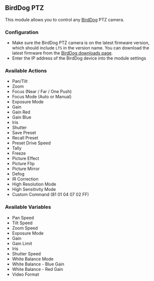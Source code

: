 ## BirdDog PTZ

This module allows you to control any [BirdDog](https://birddog.tv/ptz-range/) PTZ camera.

### Configuration

- Make sure the BirdDog PTZ camera is on the latest firmware version, which should include `LTS` in the version name. You can download the latest firmware from the [BirdDog downloads page](https://birddog.tv/downloads/).
- Enter the IP address of the BirdDog device into the module settings

### Available Actions

- Pan/Tilt
- Zoom
- Focus (Near / Far / One Push)
- Focus Mode (Auto or Manual)
- Exposure Mode
- Gain
- Gain Red
- Gain Blue
- Iris
- Shutter
- Save Preset
- Recall Preset
- Preset Drive Speed
- Tally
- Freeze
- Picture Effect
- Picture Flip
- Picture Mirror
- Defog
- IR Correction
- High Resolution Mode
- High Sensitivity Mode
- Custom Command (81 01 04 07 02 FF)

### Available Variables

- Pan Speed
- Tilt Speed
- Zoom Speed
- Exposure Mode
- Gain
- Gain Limit
- Iris
- Shutter Speed
- White Balance Mode
- White Balance - Blue Gain
- White Balance - Red Gain
- Video Format

